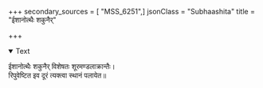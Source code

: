 +++
secondary_sources = [ "MSS_6251",]
jsonClass = "Subhaashita"
title = "ईशानोत्थैः शकुनैर्"

+++

<details open><summary>Text</summary>

ईशानोत्थैः शकुनैर् विशेषतः शूरमण्डलाक्रान्तैः।  
रिपुवेष्टित इव दूरं त्यक्त्वा स्थानं पलायेत॥
</details>
